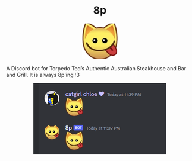 <h1 align='center'>8p</h1>
<p align='center'>
    <img src='./imgs/8p.png'>
</p>
A Discord bot for Torpedo Ted’s  Authentic Australian Steakhouse and Bar and Grill. It is always 8p'ing :3
<p align='center'>
    <img src='./imgs/sc.png'>
</p>